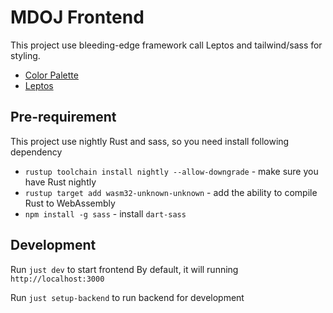 # MDOJ Frontend

This project use bleeding-edge framework call Leptos and tailwind/sass for styling.

- [Color Palette](https://www.realtimecolors.com/?colors=e2e6ed-0d121a-9bb4d9-264e8a-427fdc)
- [Leptos](https://leptos.dev/)

## Pre-requirement

This project use nightly Rust and sass, so you need install following dependency

- `rustup toolchain install nightly --allow-downgrade` - make sure you have Rust nightly
- `rustup target add wasm32-unknown-unknown` - add the ability to compile Rust to WebAssembly
- `npm install -g sass` - install `dart-sass`

## Development

Run `just dev` to start frontend
By default, it will running `http://localhost:3000`

Run `just setup-backend` to run backend for development
